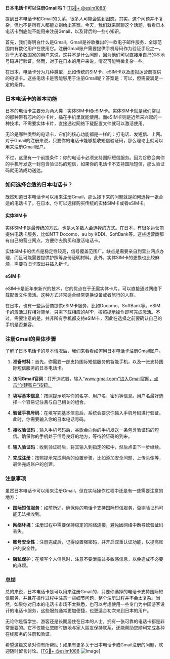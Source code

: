 **日本电话卡可以注册Gmail吗？**[[TG💪+ @esim1088](https://t.me/s/esim1088)]

提到日本电话卡和Gmail的关系，很多人可能会感到困惑。其实，这个问题并不复杂，但也不是所有人都能立刻给出答案。今天，我们就来聊聊这个话题，看看日本电话卡到底能不能用来注册Gmail，以及背后的一些小知识。

首先，我们得明白什么是Gmail。Gmail是谷歌推出的一款电子邮件服务，全球范围内有数亿用户在使用它。注册Gmail账户需要提供手机号码作为验证手段之一。对于大多数国家的用户来说，这并不是什么问题，因为他们可以直接用自己的本地号码进行验证。然而，对于在日本的用户来说，情况可能稍微复杂一些。

在日本，电话卡分为几种类型，比如传统的SIM卡、eSIM卡以及虚拟运营商提供的电话卡。这些电话卡是否能够用于注册Gmail呢？答案是：可以，但需要满足一定的条件。

### 日本电话卡的基本功能

日本的电话卡主要分为两大类：实体SIM卡和eSIM卡。实体SIM卡就是我们常见的那种带有芯片的小卡片，插在手机里就能使用。而eSIM卡则是近年来兴起的一种技术，不需要实体卡片，直接通过网络下载配置文件就可以激活使用。

无论是哪种类型的电话卡，它们的核心功能都是一样的：打电话、发短信、上网。对于Gmail的注册来说，只要你的电话卡能够接收短信验证码，那么理论上就可以用来注册Gmail账户。

不过，这里有一个前提条件：你的电话卡必须支持国际短信服务。因为谷歌会向你的手机号发送一封包含验证码的短信，如果你的电话卡不支持国际短信，那么验证码就无法成功送达。

### 如何选择合适的日本电话卡？

既然知道日本电话卡可以用来注册Gmail，那么接下来的问题就是如何选择一张合适的电话卡了。在日本，你可以选择购买传统的实体SIM卡或者eSIM卡。

#### 实体SIM卡

实体SIM卡是最传统的方式，也是大多数人会选择的方式。在日本，有很多运营商提供电话卡服务，比如NTT Docomo、au by KDDI、SoftBank等。这些运营商都有自己的营业网点，方便你去购买和激活电话卡。

实体SIM卡的优点是稳定性较高，信号覆盖范围广。缺点是需要亲自到营业网点办理，而且可能需要提供护照等身份证明材料。此外，实体SIM卡的更换也比较麻烦，需要将旧卡取出并插入新卡。

#### eSIM卡

eSIM卡是近年来新兴的技术，它的优点在于无需实体卡片，可以直接通过网络下载配置文件激活。这种方式非常适合经常更换设备或者旅行的人群。

在日本，也有一些运营商提供eSIM卡服务，比如Docomo、SoftBank等。eSIM卡的激活过程相对简单，只需下载相应的APP，按照提示操作即可完成激活。不过，需要注意的是，并非所有手机都支持eSIM卡，因此在选择之前要确认自己的手机是否兼容。

### 注册Gmail的具体步骤

了解了日本电话卡的基本情况后，我们来看看如何用日本电话卡注册Gmail账户。

1. **准备材料**：首先，你需要一部支持国际短信服务的智能手机，以及一张支持国际短信服务的日本电话卡。
   
2. **访问Gmail官网**：打开浏览器，输入“www.gmail.com”进入Gmail官网，点击“创建账户”按钮。

3. **填写基本信息**：按照提示填写你的名字、用户名、密码等信息。用户名最好选择一个容易记住且与自己相关的组合。

4. **验证手机号码**：在填写完基本信息后，系统会要求你输入手机号码进行验证。此时，你需要输入你的日本电话号码。

5. **接收验证码**：输入手机号码后，谷歌会向你的手机发送一条包含验证码的短信。确保你的手机处于信号良好的地方，等待验证码的到来。

6. **输入验证码**：收到验证码后，将其输入到指定的框中，然后点击下一步继续。

7. **完成注册**：按照提示完成剩余的设置步骤，比如添加安全问题、上传头像等，最终完成账户的创建。

### 注意事项

虽然日本电话卡可以用来注册Gmail，但在实际操作过程中还是有一些需要注意的地方：

- **国际短信服务**：如前所述，确保你的电话卡支持国际短信服务，否则验证码可能无法接收到。
  
- **网络环境**：注册过程中需要保持稳定的网络连接，避免因网络中断导致验证码丢失。

- **账号安全性**：注册完成后，记得设置强密码，并开启双重认证功能，以提高账户的安全性。

- **隐私保护**：在填写个人信息时，注意不要泄露过多敏感信息，以免造成不必要的麻烦。

### 总结

总的来说，日本电话卡是可以用来注册Gmail的，只要你选择的电话卡支持国际短信服务，并且在操作过程中注意一些细节问题，整个注册过程并不会太复杂。当然，如果你对日本的电话卡市场不太熟悉，也可以考虑使用一些专门为中国游客设计的电话卡服务，这些服务通常更加便捷，也更适合初次来到日本的用户。

无论你是留学生、游客还是长期居住在日本的人士，拥有一张可靠的电话卡都是非常重要的。它不仅能让您随时随地与家人朋友保持联系，还能帮助您顺利完成各种在线服务的注册和验证。

希望这篇文章对你有所帮助！如果有更多关于日本电话卡或Gmail注册的问题，欢迎随时留言讨论。[[TG💪+ @esim1088](https://t.me/s/esim1088) ![Image](https://i.postimg.cc/4NQfJmqS/Snipaste-2025-05-13-00-14-12.png)]